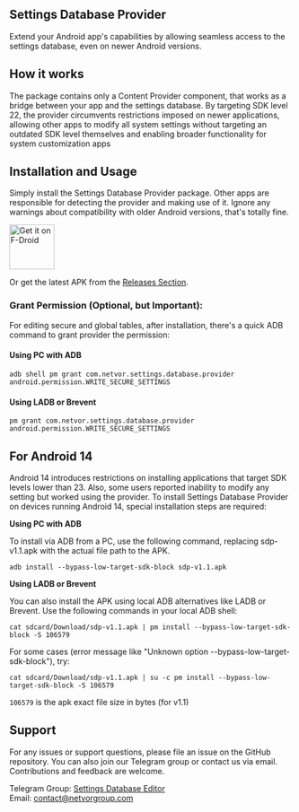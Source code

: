 ## Settings Database Provider

Extend your Android app's capabilities by allowing seamless access to the settings database, even on newer Android versions.

## How it works

The package contains only a Content Provider component, that works as a bridge between your app and the settings database. By targeting SDK level 22, the provider circumvents restrictions imposed on newer applications,  allowing other apps to modify all system settings without targeting an outdated SDK level themselves and enabling broader functionality for system customization apps

## Installation and Usage

Simply install the Settings Database Provider package. Other apps are responsible for detecting the provider and making use of it. Ignore any warnings about compatibility with older Android versions, that's totally fine.

[<img src="https://fdroid.gitlab.io/artwork/badge/get-it-on.png"
     alt="Get it on F-Droid"
     height="80">](https://f-droid.org/packages/com.netvor.settings.database.provider/)

Or get the latest APK from the [Releases Section](https://github.com/gamemn02/Settings-Database-Provider/releases/latest).

### Grant Permission (Optional, but Important): 
For editing secure and global tables, after installation, there's a quick ADB command to grant provider the permission:

#### Using PC with ADB

```
adb shell pm grant com.netvor.settings.database.provider android.permission.WRITE_SECURE_SETTINGS
```
#### Using LADB or Brevent
```
pm grant com.netvor.settings.database.provider android.permission.WRITE_SECURE_SETTINGS
```



## For Android 14
Android 14 introduces restrictions on installing applications that target SDK levels lower than 23. Also, some users reported inability to modify any setting but worked using the provider. To install Settings Database Provider on devices running Android 14, special installation steps are required:

**Using PC with ADB**

To install via ADB from a PC, use the following command, replacing sdp-v1.1.apk with the actual file path to the APK.
```
adb install --bypass-low-target-sdk-block sdp-v1.1.apk
```

**Using LADB or Brevent**

You can also install the APK using local ADB alternatives like LADB or Brevent. Use the following commands in your local ADB shell:
```
cat sdcard/Download/sdp-v1.1.apk | pm install --bypass-low-target-sdk-block -S 106579
```
For some cases (error message like "Unknown option --bypass-low-target-sdk-block"), try:
```
cat sdcard/Download/sdp-v1.1.apk | su -c pm install --bypass-low-target-sdk-block -S 106579
```

`106579` is the apk exact file size in bytes (for v1.1)

## Support

For any issues or support questions, please file an issue on the GitHub repository. You can also join our Telegram group or contact us via email. Contributions and feedback are welcome.

Telegram Group: [Settings Database Editor](https://t.me/+o140MdSojRI2MjA0)  
Email: contact@netvorgroup.com
